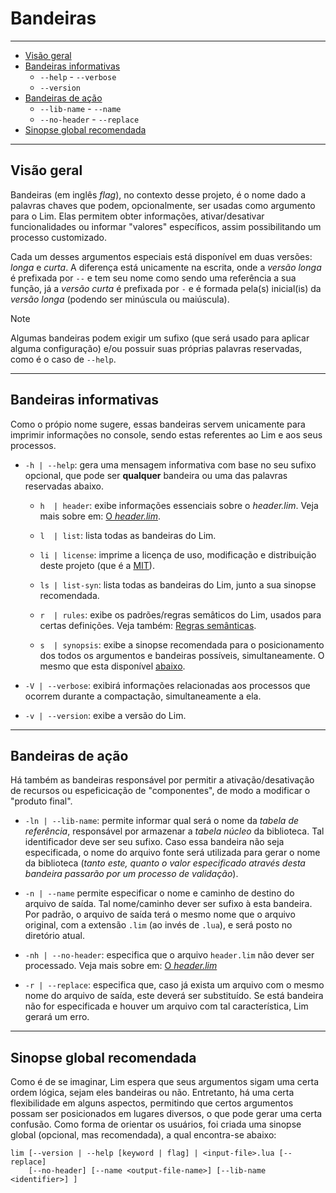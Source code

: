 # Bandeiras

---

* [Visão geral](#visão-geral)
* [Bandeiras informativas](#bandeiras-informativas)
	* `--help` - `--verbose`
	* `--version`
* [Bandeiras de ação](#bandeiras-de-ação)
	* `--lib-name` - `--name`
	* `--no-header` - `--replace`
* [Sinopse global recomendada](#sinopse-global-recomendada)

---

## Visão geral

Bandeiras (em inglês *flag*), no contexto desse projeto, é o nome dado a palavras
chaves que podem, opcionalmente, ser usadas como argumento para o Lim. Elas permitem
obter informações, ativar/desativar funcionalidades ou informar "valores" específicos,
assim possibilitando um processo customizado.

Cada um desses argumentos especiais está disponível em duas versões: *longa* e
*curta*. A diferença está unicamente na escrita, onde a *versão longa* é prefixada por
`--` e tem seu nome como sendo uma referência a sua função, já a *versão curta* é prefixada
por `-` e é formada pela(s) inicial(is) da *versão longa* (podendo ser minúscula ou
maiúscula).

> [!NOTE]
> Algumas bandeiras podem exigir um sufixo (que será usado para aplicar alguma 
> configuração) e/ou possuir suas próprias palavras reservadas, como é o caso de
> `--help`.

---

## Bandeiras informativas

Como o própio nome sugere, essas bandeiras servem unicamente para imprimir
informações no console, sendo estas referentes ao Lim e aos seus processos.

* `-h | --help`: gera uma mensagem informativa com base no seu sufixo opcional, que pode
ser **qualquer** bandeira ou uma das palavras reservadas abaixo.

	* `h  | header`: exibe informações essenciais sobre o *header.lim*. Veja mais sobre em:
	[O *header.lim*](https://github.com/duckafire/blob/main/docs/o-header-lim.md).

	* `l  | list`: lista todas as bandeiras do Lim.
	
	* `li | license`: imprime a licença de uso, modificação e distribuição deste projeto
	(que é a [MIT](https://github.com/duckafire/lim/blob/main/LICENSE)).
	
	* `ls | list-syn`: lista todas as bandeiras do Lim, junto a sua sinopse recomendada.

	* `r  | rules`: exibe os padrões/regras semâticos do Lim, usados para certas
	definições. Veja também:
	[Regras semânticas](https://github.com/duckafire/blob/main/docs/regras-semanticas.md).

	* `s  | synopsis`: exibe a sinopse recomendada para o posicionamento dos todos os
	argumentos e bandeiras possíveis, simultaneamente. O mesmo que esta disponível
	[abaixo](#sinopse-global-recomendada).

* `-V | --verbose`: exibirá informações relacionadas aos processos que ocorrem durante a
compactação, simultaneamente a ela.

* `-v | --version`: exibe a versão do Lim.

---

## Bandeiras de ação

Há também as bandeiras responsável por permitir a ativação/desativação de recursos
ou espeficicação de "componentes", de modo a modificar o "produto final".

* `-ln | --lib-name`: permite informar qual será o nome da *tabela de referência*,
responsável por armazenar a *tabela núcleo* da biblioteca. Tal identificador deve ser
seu sufixo. Caso essa bandeira não seja especificada, o nome do arquivo fonte será
utilizada para gerar o nome da biblioteca (*tanto este, quanto o valor especificado
através desta bandeira passarão por um processo de validação*).

* `-n | --name` permite especificar o nome e caminho de destino do arquivo de saída. Tal
nome/caminho dever ser sufixo à esta bandeira. Por padrão, o arquivo de saída terá o
mesmo nome que o arquivo original, com a extensão `.lim` (ao invés de `.lua`), e
será posto no diretório atual.

* `-nh | --no-header`: especifica que o arquivo `header.lim` não dever ser processado.
Veja mais sobre em: [O *header.lim*](https://github.com/duckafire/blob/main/docs/o-header-lim.md)

* `-r | --replace`: especifica que, caso já exista um arquivo com o mesmo nome do arquivo
de saída, este deverá ser substituído. Se está bandeira não for especificada e houver um
arquivo com tal característica, Lim gerará um erro.

---

## Sinopse global recomendada

Como é de se imaginar, Lim espera que seus argumentos sigam uma certa ordem lógica,
sejam eles bandeiras ou não. Entretanto, há uma certa flexibilidade em alguns aspectos,
permitindo que certos argumentos possam ser posicionados em lugares diversos, o que pode
gerar uma certa confusão. Como forma de orientar os usuários, foi criada uma sinopse
global (opcional, mas recomendada), a qual encontra-se abaixo:

```
lim [--version | --help [keyword | flag] | <input-file>.lua [--replace]
    [--no-header] [--name <output-file-name>] [--lib-name <identifier>] ]

```
